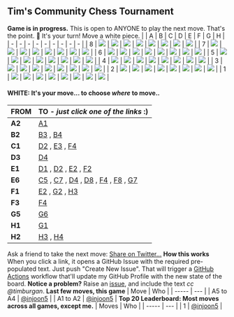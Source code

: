 ## Tim's Community Chess Tournament
**Game is in progress.** This is open to ANYONE to play the next move. That's the point. :wave:  It's your turn! Move a white piece.
|   | A | B | C | D | E | F | G | H |
| - | - | - | - | - | - | - | - | - |
| 8 | ![](https://raw.githubusercontent.com/injoon5/chessreadme/master/chess_images/blank.png) | ![](https://raw.githubusercontent.com/injoon5/chessreadme/master/chess_images/blank.png) | ![](https://raw.githubusercontent.com/injoon5/chessreadme/master/chess_images/blank.png) | ![](https://raw.githubusercontent.com/injoon5/chessreadme/master/chess_images/blank.png) | ![](https://raw.githubusercontent.com/injoon5/chessreadme/master/chess_images/n.png) | ![](https://raw.githubusercontent.com/injoon5/chessreadme/master/chess_images/blank.png) | ![](https://raw.githubusercontent.com/injoon5/chessreadme/master/chess_images/k.png) | ![](https://raw.githubusercontent.com/injoon5/chessreadme/master/chess_images/r.png) |
| 7 | ![](https://raw.githubusercontent.com/injoon5/chessreadme/master/chess_images/blank.png) | ![](https://raw.githubusercontent.com/injoon5/chessreadme/master/chess_images/p.png) | ![](https://raw.githubusercontent.com/injoon5/chessreadme/master/chess_images/blank.png) | ![](https://raw.githubusercontent.com/injoon5/chessreadme/master/chess_images/blank.png) | ![](https://raw.githubusercontent.com/injoon5/chessreadme/master/chess_images/blank.png) | ![](https://raw.githubusercontent.com/injoon5/chessreadme/master/chess_images/blank.png) | ![](https://raw.githubusercontent.com/injoon5/chessreadme/master/chess_images/p.png) | ![](https://raw.githubusercontent.com/injoon5/chessreadme/master/chess_images/p.png) |
| 6 | ![](https://raw.githubusercontent.com/injoon5/chessreadme/master/chess_images/blank.png) | ![](https://raw.githubusercontent.com/injoon5/chessreadme/master/chess_images/blank.png) | ![](https://raw.githubusercontent.com/injoon5/chessreadme/master/chess_images/n.png) | ![](https://raw.githubusercontent.com/injoon5/chessreadme/master/chess_images/blank.png) | ![](https://raw.githubusercontent.com/injoon5/chessreadme/master/chess_images/N.png) | ![](https://raw.githubusercontent.com/injoon5/chessreadme/master/chess_images/blank.png) | ![](https://raw.githubusercontent.com/injoon5/chessreadme/master/chess_images/blank.png) | ![](https://raw.githubusercontent.com/injoon5/chessreadme/master/chess_images/blank.png) |
| 5 | ![](https://raw.githubusercontent.com/injoon5/chessreadme/master/chess_images/blank.png) | ![](https://raw.githubusercontent.com/injoon5/chessreadme/master/chess_images/blank.png) | ![](https://raw.githubusercontent.com/injoon5/chessreadme/master/chess_images/blank.png) | ![](https://raw.githubusercontent.com/injoon5/chessreadme/master/chess_images/blank.png) | ![](https://raw.githubusercontent.com/injoon5/chessreadme/master/chess_images/blank.png) | ![](https://raw.githubusercontent.com/injoon5/chessreadme/master/chess_images/blank.png) | ![](https://raw.githubusercontent.com/injoon5/chessreadme/master/chess_images/P.png) | ![](https://raw.githubusercontent.com/injoon5/chessreadme/master/chess_images/blank.png) |
| 4 | ![](https://raw.githubusercontent.com/injoon5/chessreadme/master/chess_images/p.png) | ![](https://raw.githubusercontent.com/injoon5/chessreadme/master/chess_images/blank.png) | ![](https://raw.githubusercontent.com/injoon5/chessreadme/master/chess_images/blank.png) | ![](https://raw.githubusercontent.com/injoon5/chessreadme/master/chess_images/blank.png) | ![](https://raw.githubusercontent.com/injoon5/chessreadme/master/chess_images/blank.png) | ![](https://raw.githubusercontent.com/injoon5/chessreadme/master/chess_images/blank.png) | ![](https://raw.githubusercontent.com/injoon5/chessreadme/master/chess_images/blank.png) | ![](https://raw.githubusercontent.com/injoon5/chessreadme/master/chess_images/blank.png) |
| 3 | ![](https://raw.githubusercontent.com/injoon5/chessreadme/master/chess_images/P.png) | ![](https://raw.githubusercontent.com/injoon5/chessreadme/master/chess_images/blank.png) | ![](https://raw.githubusercontent.com/injoon5/chessreadme/master/chess_images/blank.png) | ![](https://raw.githubusercontent.com/injoon5/chessreadme/master/chess_images/P.png) | ![](https://raw.githubusercontent.com/injoon5/chessreadme/master/chess_images/blank.png) | ![](https://raw.githubusercontent.com/injoon5/chessreadme/master/chess_images/P.png) | ![](https://raw.githubusercontent.com/injoon5/chessreadme/master/chess_images/blank.png) | ![](https://raw.githubusercontent.com/injoon5/chessreadme/master/chess_images/blank.png) |
| 2 | ![](https://raw.githubusercontent.com/injoon5/chessreadme/master/chess_images/R.png) | ![](https://raw.githubusercontent.com/injoon5/chessreadme/master/chess_images/P.png) | ![](https://raw.githubusercontent.com/injoon5/chessreadme/master/chess_images/blank.png) | ![](https://raw.githubusercontent.com/injoon5/chessreadme/master/chess_images/blank.png) | ![](https://raw.githubusercontent.com/injoon5/chessreadme/master/chess_images/blank.png) | ![](https://raw.githubusercontent.com/injoon5/chessreadme/master/chess_images/blank.png) | ![](https://raw.githubusercontent.com/injoon5/chessreadme/master/chess_images/blank.png) | ![](https://raw.githubusercontent.com/injoon5/chessreadme/master/chess_images/P.png) |
| 1 | ![](https://raw.githubusercontent.com/injoon5/chessreadme/master/chess_images/blank.png) | ![](https://raw.githubusercontent.com/injoon5/chessreadme/master/chess_images/blank.png) | ![](https://raw.githubusercontent.com/injoon5/chessreadme/master/chess_images/B.png) | ![](https://raw.githubusercontent.com/injoon5/chessreadme/master/chess_images/blank.png) | ![](https://raw.githubusercontent.com/injoon5/chessreadme/master/chess_images/K.png) | ![](https://raw.githubusercontent.com/injoon5/chessreadme/master/chess_images/B.png) | ![](https://raw.githubusercontent.com/injoon5/chessreadme/master/chess_images/blank.png) | ![](https://raw.githubusercontent.com/injoon5/chessreadme/master/chess_images/R.png) |
#### **WHITE:** It's your move... to choose _where_ to move..
| FROM | TO - _just click one of the links_ :) |
| ---- | -- |
| **A2** | [A1](https://github.com/injoon5/timburgan/issues/new?title=chess%7Cmove%7Ca2a1%7C361836&body=Just+push+%27Submit+new+issue%27.+You+don%27t+need+to+do+anything+else.) |
| **B2** | [B3](https://github.com/injoon5/timburgan/issues/new?title=chess%7Cmove%7Cb2b3%7C361836&body=Just+push+%27Submit+new+issue%27.+You+don%27t+need+to+do+anything+else.) , [B4](https://github.com/injoon5/timburgan/issues/new?title=chess%7Cmove%7Cb2b4%7C361836&body=Just+push+%27Submit+new+issue%27.+You+don%27t+need+to+do+anything+else.) |
| **C1** | [D2](https://github.com/injoon5/timburgan/issues/new?title=chess%7Cmove%7Cc1d2%7C361836&body=Just+push+%27Submit+new+issue%27.+You+don%27t+need+to+do+anything+else.) , [E3](https://github.com/injoon5/timburgan/issues/new?title=chess%7Cmove%7Cc1e3%7C361836&body=Just+push+%27Submit+new+issue%27.+You+don%27t+need+to+do+anything+else.) , [F4](https://github.com/injoon5/timburgan/issues/new?title=chess%7Cmove%7Cc1f4%7C361836&body=Just+push+%27Submit+new+issue%27.+You+don%27t+need+to+do+anything+else.) |
| **D3** | [D4](https://github.com/injoon5/timburgan/issues/new?title=chess%7Cmove%7Cd3d4%7C361836&body=Just+push+%27Submit+new+issue%27.+You+don%27t+need+to+do+anything+else.) |
| **E1** | [D1](https://github.com/injoon5/timburgan/issues/new?title=chess%7Cmove%7Ce1d1%7C361836&body=Just+push+%27Submit+new+issue%27.+You+don%27t+need+to+do+anything+else.) , [D2](https://github.com/injoon5/timburgan/issues/new?title=chess%7Cmove%7Ce1d2%7C361836&body=Just+push+%27Submit+new+issue%27.+You+don%27t+need+to+do+anything+else.) , [E2](https://github.com/injoon5/timburgan/issues/new?title=chess%7Cmove%7Ce1e2%7C361836&body=Just+push+%27Submit+new+issue%27.+You+don%27t+need+to+do+anything+else.) , [F2](https://github.com/injoon5/timburgan/issues/new?title=chess%7Cmove%7Ce1f2%7C361836&body=Just+push+%27Submit+new+issue%27.+You+don%27t+need+to+do+anything+else.) |
| **E6** | [C5](https://github.com/injoon5/timburgan/issues/new?title=chess%7Cmove%7Ce6c5%7C361836&body=Just+push+%27Submit+new+issue%27.+You+don%27t+need+to+do+anything+else.) , [C7](https://github.com/injoon5/timburgan/issues/new?title=chess%7Cmove%7Ce6c7%7C361836&body=Just+push+%27Submit+new+issue%27.+You+don%27t+need+to+do+anything+else.) , [D4](https://github.com/injoon5/timburgan/issues/new?title=chess%7Cmove%7Ce6d4%7C361836&body=Just+push+%27Submit+new+issue%27.+You+don%27t+need+to+do+anything+else.) , [D8](https://github.com/injoon5/timburgan/issues/new?title=chess%7Cmove%7Ce6d8%7C361836&body=Just+push+%27Submit+new+issue%27.+You+don%27t+need+to+do+anything+else.) , [F4](https://github.com/injoon5/timburgan/issues/new?title=chess%7Cmove%7Ce6f4%7C361836&body=Just+push+%27Submit+new+issue%27.+You+don%27t+need+to+do+anything+else.) , [F8](https://github.com/injoon5/timburgan/issues/new?title=chess%7Cmove%7Ce6f8%7C361836&body=Just+push+%27Submit+new+issue%27.+You+don%27t+need+to+do+anything+else.) , [G7](https://github.com/injoon5/timburgan/issues/new?title=chess%7Cmove%7Ce6g7%7C361836&body=Just+push+%27Submit+new+issue%27.+You+don%27t+need+to+do+anything+else.) |
| **F1** | [E2](https://github.com/injoon5/timburgan/issues/new?title=chess%7Cmove%7Cf1e2%7C361836&body=Just+push+%27Submit+new+issue%27.+You+don%27t+need+to+do+anything+else.) , [G2](https://github.com/injoon5/timburgan/issues/new?title=chess%7Cmove%7Cf1g2%7C361836&body=Just+push+%27Submit+new+issue%27.+You+don%27t+need+to+do+anything+else.) , [H3](https://github.com/injoon5/timburgan/issues/new?title=chess%7Cmove%7Cf1h3%7C361836&body=Just+push+%27Submit+new+issue%27.+You+don%27t+need+to+do+anything+else.) |
| **F3** | [F4](https://github.com/injoon5/timburgan/issues/new?title=chess%7Cmove%7Cf3f4%7C361836&body=Just+push+%27Submit+new+issue%27.+You+don%27t+need+to+do+anything+else.) |
| **G5** | [G6](https://github.com/injoon5/timburgan/issues/new?title=chess%7Cmove%7Cg5g6%7C361836&body=Just+push+%27Submit+new+issue%27.+You+don%27t+need+to+do+anything+else.) |
| **H1** | [G1](https://github.com/injoon5/timburgan/issues/new?title=chess%7Cmove%7Ch1g1%7C361836&body=Just+push+%27Submit+new+issue%27.+You+don%27t+need+to+do+anything+else.) |
| **H2** | [H3](https://github.com/injoon5/timburgan/issues/new?title=chess%7Cmove%7Ch2h3%7C361836&body=Just+push+%27Submit+new+issue%27.+You+don%27t+need+to+do+anything+else.) , [H4](https://github.com/injoon5/timburgan/issues/new?title=chess%7Cmove%7Ch2h4%7C361836&body=Just+push+%27Submit+new+issue%27.+You+don%27t+need+to+do+anything+else.) |
Ask a friend to take the next move: [Share on Twitter...](https://twitter.com/share?text=I'm+playing+chess+on+a+GitHub+Profile+Readme!+Can+you+please+take+the+next+move+at+https://github.com/timburgan)
**How this works**
When you click a link, it opens a GitHub Issue with the required pre-populated text. Just push "Create New Issue". That will trigger a [GitHub Actions](https://github.blog/2020-07-03-github-action-hero-casey-lee/#getting-started-with-github-actions) workflow that'll update my GitHub Profile  with the new state of the board.
**Notice a problem?**
Raise an [issue](https://github.com/injoon5/timburgan/issues), and include the text _cc @timburgan_.
**Last few moves, this game**
| Move  | Who |
| ----- | --- |
| A5 to A4 | [@injoon5](https://github.com/injoon5) |
| A1 to A2 | [@injoon5](https://github.com/injoon5) |
**Top 20 Leaderboard: Most moves across all games, except me.**
| Moves | Who |
| ----- | --- |
| 1 | [@injoon5](https://github.com/injoon5) |
